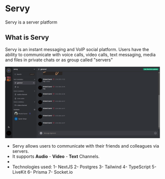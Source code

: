 


# Servy

<!-- <p align="center">
    <img src="https://github.com/microsoft/autogen/blob/main/website/static/img/flaml.svg"  width=200>
    <br>
</p> -->

Servy is a server platform 



## What is Servy

Servy is an instant messaging and VoIP social platform. Users have the ability to communicate with voice calls, video calls, text messaging, media and files in private chats or as group called "servers"

![Servy Overview](https://github.com/khaledsamirr/Servy/blob/main/Screenshot%202023-10-03%20064427.png)

* Servy allows users to communicate with their friends and colleagues via servers.
* It supports **Audio** - **Video** - **Text** Channels.
* 
* Technologies used: 
    1- NextJS
    2- Postgres
    3- Tailwind
    4- TypeScript
    5- LiveKit
    6- Prisma
    7- Socket.io



